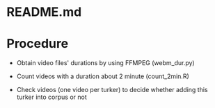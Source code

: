 # README.md

# Procedure

- Obtain video files' durations by using FFMPEG (webm_dur.py)

- Count videos with a duration about 2 minute (count_2min.R)

- Check videos (one video per turker) to decide whether adding this turker into corpus or not
 
